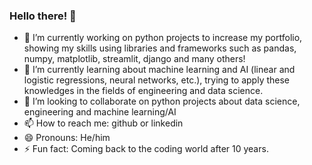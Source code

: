 ### Hello there! 👋

- 🔭 I’m currently working on python projects to increase my portfolio, showing my skills using libraries and frameworks such as pandas, numpy, matplotlib, streamlit, django and many others!
- 🌱 I’m currently learning about machine learning and AI (linear and logistic regressions, neural networks, etc.), trying to apply these knowledges in the fields of engineering and data science.
- 👯 I’m looking to collaborate on python projects about data science, engineering and machine learning/AI
- 📫 How to reach me: github or linkedin
- 😄 Pronouns: He/him
- ⚡ Fun fact: Coming back to the coding world after 10 years.

